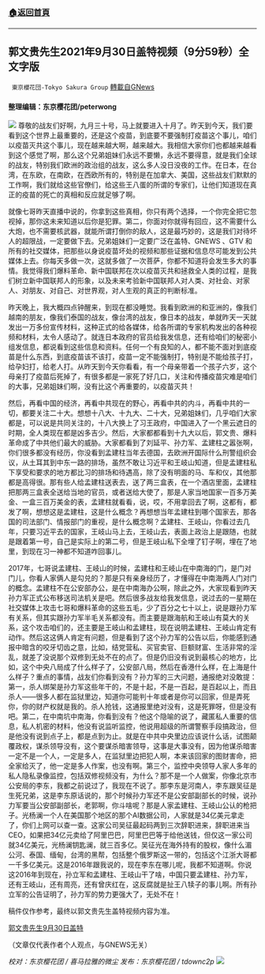 ###  [:house:返回首頁](https://github.com/ourhimalayas/txt)
---


## 郭文贵先生2021年9月30日盖特视频（9分59秒）全文字版
` 東京櫻花団-Tokyo Sakura Group` [轉載自GNews](https://gnews.org/zh-hans/1567088/)

#### 整理编辑：东京樱花团/peterwong
![](https://assets.gnews.org/wp-content/uploads/2021/10/image0.png)
尊敬的战友们好啊，九月三十号，马上就要进入十月了。昨天到今天，我们要看到这个世界上最重要的，还是这个疫苗，到底要不要强制打疫苗这个事儿，咱们以疫苗灭共这个事儿，现在越来越大啊，越来越大。我相信大家你们也都越来越看到这个感觉了啊，那么这个兄弟姐妹们永远不要懒，永远不要得意，就是我们全球的战友，特别我们欧洲的政治组的战友，这么多人没日没夜的工作。在日本，在台湾，在东欧，在南欧，在西欧所有的，特别是在加拿大、美国，这些战友们默默的工作啊，我们就给这些官僚们，给这些王八蛋的所谓的专家们，让他们知道现在真正的疫苗的死亡的真相和反应就足够了啊。

就像七哥昨天直播中说的，你拿到这些真相，你只有两个选择，一个你完全把它忽视掉，那你这未来知道以后你是犯罪。第二，你面对你就得有回应，这不需要什么大炮，也不需要核武器，就能所谓打倒你的敌人，这是最巧妙的，这是我们对待坏人的超限战，一定要做下去。兄弟姐妹们一定要广泛在盖特、GNEWS 、GTV 和所有的社交媒体，把那些以身说疫苗坏处的视频和那些证据和信息尽可能发到公共媒体上去。你每天多做一次，这就多做了一次菩萨，你都不知道将会发生多大的事情。我觉得我们爆料革命、新中国联邦在次以疫苗灭共和拯救全人类的过程，是我们树立新中国联邦人的形象，以及未来考验新中国联邦人对人类、对社会、对家人、对朋友、对自己、对世界观，对人生观的真正的判断标准。

昨天晚上，我大概四点钟醒来，到现在都没睡觉。我看到欧洲的和亚洲的，像我们越南的朋友，像我们泰国的战友，像台湾的战友，像日本的战友，单就昨天一天就发出一万多份宣传材料，这种正式的给各媒体，给各所谓的专家机构发出的各种视频和材料，太令人感动了。就连日本政府的官员给我发信息，还有给咱们的秘密小组发信息，都说看到这些信息和资料。任何一个有良知的人，都不能不面对到底疫苗是什么东西，到底疫苗该不该打，疫苗一定不能强制打，特别是不能给孩子打，给孕妇打，给老人打。从昨天到今天你看看，有一个母亲带着一个孩子六岁，这个母亲打了疫苗后死掉了，有很多都是一家死了好几口，关注和传播疫苗灾难是咱们的大事，兄弟姐妹们啊，没有比这个再重要的，以疫苗灭共！

然后，再看中国的经济，再看中共现在的野心，再看中共的内斗，再看中共的一切，都要关注二十大。想想十八大、十九大、二十大，兄弟姐妹们，几乎咱们大家都是，可以说是共同关注的，十八大换上了习王政府，中国进入了一个黑云遮日的时期，全人类现在都是凶多吉少。然后，大家都都看到十九大以后，郭文贵、爆料革命成了中共他们最大的威胁。大家都看到了刘延平、孙力军、孟建柱之嚣张啊，你们很多都没有经历，你没看到孟建柱当年去德国，去欧洲开国际什么刑警组织会议，从土耳其到中东一路的排场，虽然不敢让习近平和王岐山知道，但是孟建柱私下享受和要求的地方都比习的排场和待遇高，除了没有明面的马、车和仪，其他那都是高得很。那有些人给孟建柱送表去，送了两三盒表，在一个酒店里面，孟建柱把那两三盒表全送给当地的官员，或者送给大使了，那是人家当地国家一百多万美金、一盒三百万美金的表，孟建柱就看看，说，哎，不用拿回去了啊，这都有，都发了啊，想想这是孟建柱，这是什么概念？再想想当年孟建柱到哪个国家去，那各国的司法部门、情报部门的重视，是什么概念啊？孟建柱、王岐山，你看过去几年，只要习近平去的国家，王岐山马上去，王岐山去，表面上政治上是跟随，也就是跟着第一号，自己是实际上的第二号，但是王岐山私下全埋了钉子啊，埋在了地里，到现在习一神都不知道咋回事儿。

2017年，七哥说孟建柱、王岐山的时候，孟建柱和王岐山在中南海的门，是门对门儿，你看人家俩人是勾兑的？那是只有亲身经历了，才懂得在中南海两人门对门的概念。孟建柱不在公安部办公，是在中南海办公啊，除此之外，大家现看到昨天孙力军正式公布移送司法机关是吧。然后很多战友给我发信息，说过去的一星期在社交媒体上攻击七哥和爆料革命的这些五毛，少了百分之七十以上，说是跟孙力军有关系，但其实跟孙力军半毛关系都没有。而主要是跟海航和王岐山有莫大的关系，这个攻击咱们的，还主要是王岐山和孟建柱，现在说明孟建柱、王岐山肯定有动作。然后这这俩人肯定有问题，但是看到了这个孙力军的公告以后，你能感到通报中暗含的咬牙切齿之意，比如，结党营私、买官卖官、巨额财富、生活非常的淫乱，就差了没说那个双修到无处不在的点了。但是仍旧没有说到最核心的地方，比如，这个中央八局成了什么样子了，公安部八局，然后在香港什么样，在上海是什么样子？重点的事情，战友们你看到没有？孙力军的三大问题，通报绝对没敢提：第一，杀人绑架是孙力军这些年干的，不是十起，不是一百起，是百起以上，而且杀人——很多人都在监狱里边，知道你可能判十年或者是你可以回家，但是弄死你，你的财产权就是我的。杀人抢钱，这通报里绝对没有，这是死罪呀，但是没有吧。第二，在中南坑中南海，你看到没有？他这个隐喻的说了，藏匿私人重要的信息，私人机密的材料，他没有说监听监控，他说用超级的所谓警察手段搞政治，但是他没有说到点子上，都是点到为止。就是在中共中央里边应该说什么话，试图颠覆政权，谋杀领导没有，这个要谋杀暗害领导，这事是大事没有，因为他谋杀暗害一定不是一个人，一定是多人，在监狱里边把犯人啊，本来该回家的图财害命，把全家给灭了，他一定是多人作案，也没有啊。第三个，监控中央领导人家人多年的私人隐私录像监控，包括双修视频没有，为什么？那不是一个人做案，你像北京市公安局的李东，我都之前说过了，我现在不说了。那李东是河南人，李东跟吴征是生死兄弟，这是李东原话说的，那个时候孙力军还不是公安部副部长的时候，说孙力军要当公安部副部长，老郭啊，你斗啥呢？那是人家孟建柱、王岐山公认的枪把子。光杨澜一个人在美国那个地区的那个AI数据公司，人家就是34亿美元拿走了，你们上网可以查一查。这家公司吴征最起码两到三次辞职进来，辞职进来当CEO，如果把34亿元卖给了阿里巴巴，阿里巴巴等于给他送钱，但仅这一家公司就34亿美元，光杨澜钥匙澜，就三百多亿。吴征光在海外持有的股权，像什么湄公河、泰国、缅甸，台湾的黑帮，包括整个俄罗斯这一带的，包括这个江浙大哥都一千多亿美元。这是2016年跟我说的，现在李东在哪儿呢，我都不知道啊。你说这2016年到现在，孙立军和孟建柱、王岐山干了啥，中国只要孟建柱、孙力军，还有王岐山，还有周亮，还有曾庆红在，这反腐就是扯王八犊子的事儿啊。所有孙立军的公告证明了，孙力军的势力更强大了，无处不在！

稿件仅作参考，最终以郭文贵先生盖特视频内容为准。

[郭文贵先生9月30日盖特](https://gettr.com/post/pclmgqf8e2)

（文章仅代表作者个人观点，与GNEWS无关）

*校对：东京樱花团 / 喜马拉雅的微尘*
*发布：东京樱花团 / tdownc2p*
![](https://assets.gnews.org/wp-content/uploads/2021/08/image0-1-36.jpg)
